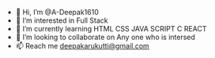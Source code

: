 - 👋 Hi, I’m @A-Deepak1610
- 👀 I’m interested in Full Stack
- 🌱 I’m currently learning HTML CSS JAVA SCRIPT C REACT
- 💞️ I’m looking to collaborate on Any one who is intersed
- 📫 Reach me deepakarukutti@gmail.com
